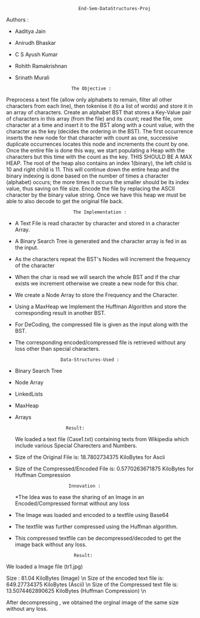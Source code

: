 			                   End-Sem-DataStructures-Proj
Authors :
* Aaditya Jain
* Anirudh Bhaskar
* C S Ayush Kumar
* Rohith Ramakrishnan
* Srinath Murali

					       The Objective : 

Preprocess a text file (allow only alphabets to remain, filter all other characters from each line), then tokenise it (to a list of words) and store it in an array of characters. Create an alphabet BST that stores a Key-Value pair of characters in this array (from the file) and its count; read the file, one character at a time and insert it to the BST along with a count value, with the character as the key (decides the ordering in the BST). The first occurrence inserts the new node for that character with count as one, successive duplicate occurrences locates this node and increments the count by one. Once the entire file is done this way, we start populating a Heap with the characters but this time with the count as the key. THIS SHOULD BE A MAX HEAP. The root of the heap also contains an index 1(binary), the left child is 10 and right child is 11. This will continue down the entire heap and the binary indexing is done based on the number of times a character (alphabet) occurs; the more times It occurs the smaller should be its index value, thus saving on file size. Encode the file by replacing the ASCII character by the binary value string. Once we have this heap we must be able to also decode to get the original file back.

				             The Implementation :

* A Text File is read character by character and stored in a character Array.
* A Binary Search Tree is generated and the character array is fed in as the input.
* As the characters repeat the BST's Nodes will increment the frequency of the character 
* When the char is read we will search the whole BST and if the char exists we increment otherwise we create a new 	    node for this char.
* We create a Node Array to store the Frequency and the Character.
* Using a MaxHeap we Implement the Huffman Algorithm and store the corresponding result in another BST.
* For DeCoding, the compressed file is given as the input along with the BST.
* The corresponding encoded/compressed file is retrieved without any loss other than special characters.

					   Data-Structures-Used :
					
 *  Binary Search Tree
 *  Node Array 
 *  LinkedLists
 *  MaxHeap
 *  Arrays
					
						   Result:
						
	We loaded a text file (Case1.txt) containing texts from Wikipedia which include various Special Charecters and Numbers.
* Size of the Original File is: 18.7802734375 KiloBytes for Ascii
* Size of the Compressed/Encoded File is: 0.5770263671875 KiloBytes for Huffman Compression

						  Innovation :
	
	*The Idea was to ease the sharing of an Image in an Encoded/Compressed format without any loss
* The Image was loaded and encoded to a textfile using Base64
* The textfile was further compressed using the Huffman algorithm.
* This compressed textfile can be decompressed/decoded to get the image back without any loss.

						    Result:
	
We loaded a Image file (tr1.jpg)

Size : 81.04 KiloBytes (Image) \n
Size of the encoded text file is: 649.27734375 KiloBytes (Ascii) \n
Size of the Compressed text file is: 13.5074462890625 KiloBytes (Huffman Compression) \n

After decompressing , we obtained the orginal image of the same size without any loss.
